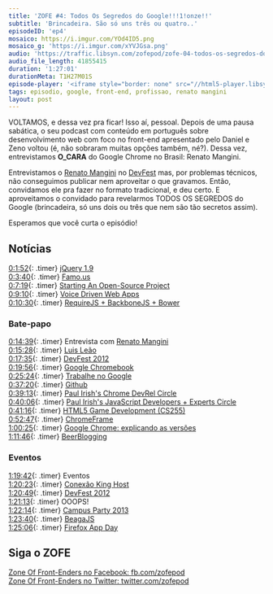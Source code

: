 ```yaml
---
title: 'ZOFE #4: Todos Os Segredos do Google!!!1!onze!!'
subtitle: 'Brincadeira. São só uns três ou quatro..'
episodeID: 'ep4'
mosaico: https://i.imgur.com/YOd4ID5.png
mosaico_g: 'https://i.imgur.com/xYVJGsa.png'
audio: 'https://traffic.libsyn.com/zofepod/zofe-04-todos-os-segredos-do-google.m4a'
audio_file_length: 41855415
duration: '1:27:01'
durationMeta: T1H27M01S
episode-player: '<iframe style="border: none" src="//html5-player.libsyn.com/embed/episode/id/7032656/height/90/theme/custom/autoplay/no/autonext/no/thumbnail/yes/preload/no/no_addthis/no/direction/backward/render-playlist/no/custom-color/87A93A/" height="90" width="100%" scrolling="no"  allowfullscreen webkitallowfullscreen mozallowfullscreen oallowfullscreen msallowfullscreen></iframe>'
tags: episodio, google, front-end, profissao, renato mangini
layout: post
---
```


VOLTAMOS, e dessa vez pra ficar! Isso aí, pessoal. Depois de uma pausa sabática, o seu podcast com conteúdo em português sobre desenvolvimento web com foco no front-end apresentado pelo Daniel e Zeno voltou (é, não sobraram muitas opções também, né?). Dessa vez, entrevistamos **O_CARA** do Google Chrome no Brasil: Renato Mangini.

<!-- excerpt -->

Entrevistamos o [Renato Mangini](https://plus.google.com/102180419759627664875/posts) no [DevFest](http://devfest.com.br) mas, por problemas técnicos, não conseguimos publicar nem aproveitar o que gravamos. Então, convidamos ele pra fazer no formato tradicional, e deu certo. E aproveitamos o convidado para revelarmos TODOS OS SEGREDOS do Google (brincadeira, só uns dois ou três que nem são tão secretos assim).

Esperamos que você curta o episódio!

## Notícias

[0:1:52](#t=0:1:52){: .timer} [jQuery 1.9](http://jquery.com/)<br>
[0:3:40](#t=0:3:40){: .timer} [Famo.us](http://famo.us/)<br>
[0:7:19](#t=0:7:19){: .timer} [Starting An Open-Source Project](http://coding.smashingmagazine.com/2013/01/03/starting-open-source-project/)<br>
[0:9:10](#t=0:9:10){: .timer} [Voice Driven Web Apps](http://updates.html5rocks.com/2013/01/Voice-Driven-Web-Apps-Introduction-to-the-Web-Speech-API)<br>
[0:10:30](#t=0:10:30){: .timer} [RequireJS + BackboneJS + Bower](http://net.tutsplus.com/tutorials/javascript-ajax/a-requirejs-backbone-and-bower-starter-template/)<br>

### Bate-papo

[0:14:39](#t=0:14:39){: .timer} Entrevista com [Renato Mangini](https://plus.google.com/102180419759627664875/posts)<br>
[0:15:28](#t=0:15:28){: .timer} [Luis Leão](http://twitter.com/luisleao)<br>
[0:17:35](#t=0:17:35){: .timer} [DevFest 2012](http://devfest.com.br/)<br>
[0:19:56](#t=0:19:56){: .timer} [Google Chromebook](http://google.com/chromebook/)<br>
[0:25:24](#t=0:25:24){: .timer} [Trabalhe no Google](http://google.com/jobs/)<br>
[0:37:20](#t=0:37:20){: .timer} [Github](http://github.com/)<br>
[0:39:13](#t=0:39:13){: .timer} [Paul Irish's Chrome DevRel Circle](https://plus.google.com/113127438179392830442/posts/G1GxKUD2Tc4)<br>
[0:40:06](#t=0:40:06){: .timer} [Paul Irish's JavaScript Developers + Experts Circle](https://plus.google.com/113127438179392830442/posts/T2VqiobsvLF)<br>
[0:41:16](#t=0:41:16){: .timer} [HTML5 Game Development (CS255)](http://www.udacity.com/overview/Course/cs255/)<br>
[0:52:47](#t=0:52:47){: .timer} [ChromeFrame](http://www.google.com/chromeframe)<br>
[1:00:25](#t=1:00:25){: .timer} [Google Chrome: explicando as versões](http://google.com/chrome/)<br>
[1:11:46](#t=1:11:46){: .timer} [BeerBlogging](http://beerblogging.org/)<br>

### Eventos

[1:19:42](#t=1:19:42){: .timer} Eventos<br>
[1:20:23](#t=1:20:23){: .timer} [Conexão King Host](http://conexaokinghost.com.br/)<br>
[1:20:49](#t=1:20:49){: .timer} [DevFest 2012](http://devfest.com.br/)<br>
[1:21:13](#t=1:21:13){: .timer} OOOPS!<br>
[1:22:14](#t=1:22:14){: .timer} [Campus Party 2013](http://www.campus-party.com.br/2013/)<br>
[1:23:40](#t=1:23:40){: .timer} [BeagaJS](http://www.beagajs.com.br/)<br>
[1:25:06](#t=1:25:06){: .timer} [Firefox App Day](http://firefoxosappdays-saopaulo.eventbrite.com/)<br>

## Siga o ZOFE

[Zone Of Front-Enders no Facebook: fb.com/zofepod](http://fb.com/zofepod/ 'ZOFE no Facebook: fb.com/zofepod')<br>
[Zone Of Front-Enders no Twitter: twitter.com/zofepod](http://twitter.com/zofepod/ 'ZOFE no Twitter')<br>
